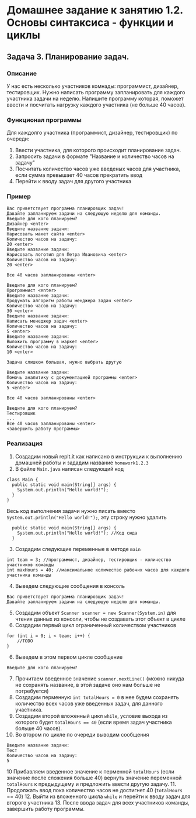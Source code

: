 # Домашнее задание к занятию 1.2. Основы синтаксиса - функции и циклы
## Задача 3. Планирование задач.

### Описание
У нас есть несколько участников комнады: программист, дизайнер, тестировщик. Нужно написать программу запланировать для каждого участника задачи на неделю.
Напишите программу которая, поможет ввести и посчитать нагрузку каждого участника (не больше 40 часов).

### Функционал программы
Для каждолго участника (программист, дизайнер, тестировщик) по очереди:
1. Ввести участника, для которого происходит планирование задач.
2. Запросить задачи в формате "Название и количество часов на задачу"
3. Посчитать количество часов уже введеных часов для участника, если сумма превышает 40 часов прекратить ввод
4. Перейти к вводу задач для другого участника

### Пример
```
Вас приветствует программа планировщик задач!
Давайте запланируем задачи на следующую неделю для команды.
Введите для кого планируем?
Дизайнер <enter>
Введите название задачи:
Нарисовать макет сайта <enter>
Количество часов на задачу:
20 <enter>
Введите название задачи:
Нарисовать логотип для Петра Ивановича <enter>
Количество часов на задачу:
20 <enter>

Все 40 часов запланированы <enter>

Введите для кого планируем?
Программист <enter>
Введите название задачи:
Продумать алгоритм работы менджера задач <enter>
Количество часов на задачу:
30 <enter>
Введите название задачи:
Написать менеджер задач <enter>
Количество часов на задачу:
5 <enter>
Введите название задачи:
Выложить программу в маркет <enter>
Количество часов на задачу:
10 <enter>

Задача слишком большая, нужно выбрать другую

Введите название задачи:
Помочь аналитику с документацией программы <enter>
Количество часов на задачу:
5 <enter>

Все 40 часов запланированы <enter>

Введите для кого планируем?
Тестировщик
...
Все 40 часов запланированы <enter>
<завершить работу программы>
```

### Реализация
1. Создадим новый replt.it как написано в инструкции к выполнению домашней работы и зададим название `homework1.2.3`
2. В файле `Main.java` написан следующий код
```
class Main {
  public static void main(String[] args) {
    System.out.println("Hello world!");
  }
}
``` 
Весь код выполнения задачи нужно писать вместо `System.out.println("Hello world!");`, эту строку нужно удалить
```
  public static void main(String[] args) {
    System.out.println("Hello world!"); //Код сюда
  }
```
3. Создадим следующие переменные в методе `main`
```
int team = 3; //программист, дизайнер, тестировщик - количество участников команды
int maxHours = 40; //максимальное количество рабочих часов для каждого участника команды
```
4. Выведем следующие сообщения в консоль
```
Вас приветствует программа планировщик задач!
Давайте запланируем задачи на следующую неделю для команды.
```
5. Создадим объект `Scanner scanner = new Scanner(System.in)` для чтения данных из консоли, чтобы не создавать этот объект в цикле
6. Создадим первый цикл ограниченный количеством участников
```
for (int i = 0; i < team; i++) {
    //TODO
}
```
6. Выведем в этом первом цикле сообщение
```
Введите для кого планируем?
```
7. Прочитаем введенное значение `scanner.nextLine()` (можно никуда не сохранять название, в этой задаче оно нам больше не потребуется)
8. Создадим перменную `int totalHours = 0` в нее будем сохранять количество всех часов уже введенных задач, для данного участника.
9. Создадим второй вложенный цикл `while`, условие выхода из которого будет `totalHours == 40` (если время задач участника больше 40 часов).
9. Во втором по цикле по очереди выводим сообщения
```
Введите название задачи:
Тест
Количество часов на задачу:
5
```
10 Прибавляем введенное значение к перменной `totalHours` (если значение после сложения больше 40) вернуть значение переменной `totalHours`
к предыдущему и предложить ввести другую задачу.
11. Продолжать ввод пока количество часов не достигнет 40 (`totalHours` == 40)
12. Выйти из вложенного цикла `while` и перейти к вводу задач для второго участника
13. После ввода задач для всех участников команды, завершить работу программы.

